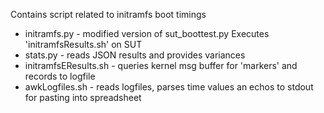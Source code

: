 Contains script related to initramfs boot timings
* initramfs.py - modified version of sut_boottest.py   Executes 'initramfsResults.sh' on SUT
* stats.py - reads JSON results and provides variances
* initramfsEResults.sh - queries kernel msg buffer for 'markers' and records to logfile
* awkLogfiles.sh - reads logfiles, parses time values an echos to stdout for pasting into spreadsheet

